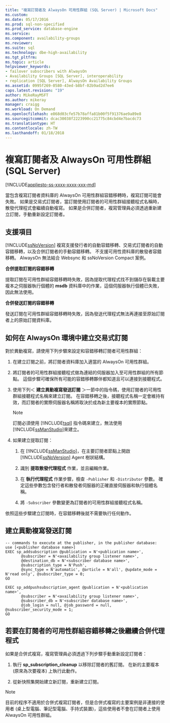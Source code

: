```yaml
---
title: "複寫訂閱者及 AlwaysOn 可用性群組 (SQL Server) | Microsoft Docs"
ms.custom: 
ms.date: 05/17/2016
ms.prod: sql-non-specified
ms.prod_service: database-engine
ms.service: 
ms.component: availability-groups
ms.reviewer: 
ms.suite: sql
ms.technology: dbe-high-availability
ms.tgt_pltfrm: 
ms.topic: article
helpviewer_keywords:
- failover subscribers with AlwaysOn
- Availability Groups [SQL Server], interoperability
- replication [SQL Server], AlwaysOn Availability Groups
ms.assetid: 0995f269-0580-43ed-b8bf-02b9ad2d7ee6
caps.latest.revision: "19"
author: MikeRayMSFT
ms.author: mikeray
manager: craigg
ms.workload: On Demand
ms.openlocfilehash: e868d03cfe57b78affa81b00f5f91376ae9a89e8
ms.sourcegitcommit: dcac30038f2223990cc21775c84cbd4e7bacdc73
ms.translationtype: HT
ms.contentlocale: zh-TW
ms.lasthandoff: 01/18/2018
---
```

# <a name="replication-subscribers-and-always-on-availability-groups-sql-server"></a>複寫訂閱者及 AlwaysOn 可用性群組 (SQL Server)
[!INCLUDE[appliesto-ss-xxxx-xxxx-xxx-md](../../../includes/appliesto-ss-xxxx-xxxx-xxx-md.md)]

  當包含複寫訂閱者資料庫的 AlwaysOn 可用性群組容錯移轉時，複寫訂閱可能會失敗。 如果是交易式訂閱者，當訂閱使用訂閱者的可用性群組接聽程式名稱時，散發代理程式會繼續自動複寫。 如果是合併訂閱者，複寫管理員必須透過重新建立訂閱，手動重新設定訂閱者。  
  
## <a name="what-is-supported"></a>支援項目  
 [!INCLUDE[ssNoVersion](../../../includes/ssnoversion-md.md)] 複寫支援發行者的自動容錯移轉、交易式訂閱者的自動容錯移轉，以及合併訂閱者的手動容錯移轉。 不支援可用性資料庫的散發者容錯移轉。 AlwaysOn 無法結合 Websync 和 ssNoVersion Compact 案例。  
  
 **合併提取訂閱的容錯移轉**  
  
 提取訂閱在可用性群組容錯移轉時失敗，因為提取代理程式找不到儲存在裝載主要複本之伺服器執行個體的 **msdb** 資料庫中的作業，這個伺服器執行個體已失敗，因此無法使用。  
  
 **合併發送訂閱的容錯移轉**  
  
 發送訂閱在可用性群組容錯移轉時失敗，因為發送代理程式無法再連接至原始訂閱者上的原始訂閱資料庫。  
  
## <a name="how-to-create-transactional-subscription-in-an-always-on-environment"></a>如何在 AlwaysOn 環境中建立交易式訂閱  
 對於異動複寫，請使用下列步驟來設定和容錯移轉訂閱者可用性群組：  
  
1.  在建立訂閱之前，將訂閱者資料庫加入適當的 AlwaysOn 可用性群組。  
  
2.  將訂閱者的可用性群組接聽程式做為連結的伺服器加入至可用性群組的所有節點。 這個步驟可確保所有可能的容錯移轉夥伴都知道且可以連接到接聽程式。  
  
3.  使用下列＜ **建立異動複寫發送訂閱** ＞一節中的指令碼，使用訂閱者的可用性群組接聽程式名稱來建立訂閱。 在容錯移轉之後，接聽程式名稱一定會維持有效，而訂閱者的實際伺服器名稱將取決於成為新主要複本的實際節點。  
  
    > [!NOTE]  
    >  訂閱必須使用 [!INCLUDE[tsql](../../../includes/tsql-md.md)] 指令碼來建立，無法使用 [!INCLUDE[ssManStudio](../../../includes/ssmanstudio-md.md)]來建立。  
  
4.  如果建立提取訂閱：  
  
    1.  在 [!INCLUDE[ssManStudio](../../../includes/ssmanstudio-md.md)]，在主要訂閱者節點上開啟 [!INCLUDE[ssNoVersion](../../../includes/ssnoversion-md.md)] Agent 樹狀結構。  
  
    2.  識別 **提取散發代理程式** 作業，並且編輯作業。  
  
    3.  在 **執行代理程式** 作業步驟，檢查 `-Publisher` 和 `-Distributor` 參數。 確定這些參數包含發行者和散發者伺服器的正確直接伺服器和執行個體名稱。  
  
    4.  將 `-Subscriber` 參數變更為訂閱者的可用性群組接聽程式名稱。  
  
 依照這些步驟建立訂閱時，在容錯移轉後就不需要執行任何動作。  
  
## <a name="creating-a-transactional-replication-push-subscription"></a>建立異動複寫發送訂閱  
  
```  
-- commands to execute at the publisher, in the publisher database:  
use [<publisher database name>]  
EXEC sp_addsubscription @publication = N'<publication name>',   
       @subscriber = N'<availability group listener name>',   
       @destination_db = N'<subscriber database name>',   
       @subscription_type = N'Push',   
       @sync_type = N'automatic', @article = N'all', @update_mode = N'read only', @subscriber_type = 0;  
GO  
  
EXEC sp_addpushsubscription_agent @publication = N'<publication name>',   
       @subscriber = N'<availability group listener name>',   
       @subscriber_db = N'<subscriber database name>',   
       @job_login = null, @job_password = null, @subscriber_security_mode = 1;  
GO  
```  
  
## <a name="to-resume-the-merge-agents-after-the-availability-group-of-the-subscriber-fails-over"></a>若要在訂閱者的可用性群組容錯移轉之後繼續合併代理程式  
 如果是合併式複寫，複寫管理員必須透過下列步驟手動重新設定訂閱者：  
  
1.  執行 **sp_subscription_cleanup** 以移除訂閱者的舊訂閱。 在新的主要複本 (原來為次要複本) 上執行此動作。  
  
2.  從新快照集開始建立新訂閱，重新建立訂閱。  
  
> [!NOTE]  
>  目前的程序不適用於合併式複寫訂閱者，但是合併式複寫的主要案例是非連接的使用者 (桌上型電腦、筆記型電腦、手持式裝置)，這些使用者不會在訂閱者上使用 AlwaysOn 可用性群組。  
  
  
